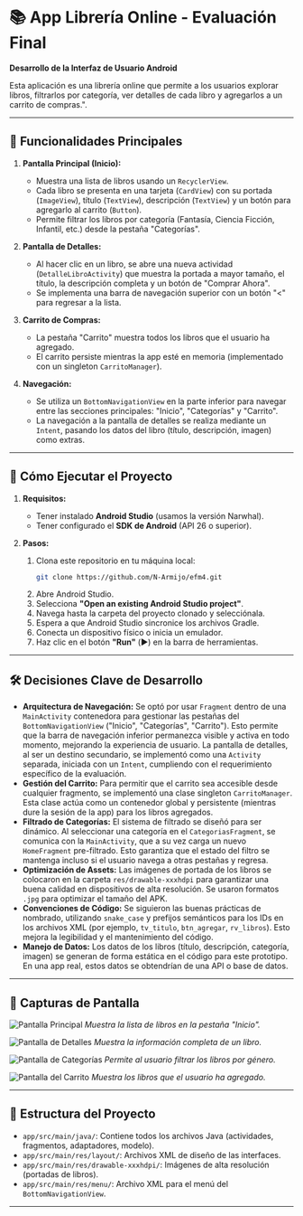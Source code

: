 # 📚 App Librería Online - Evaluación Final

**Desarrollo de la Interfaz de Usuario Android**

Esta aplicación es una librería online que permite a los usuarios explorar libros, filtrarlos por categoría, ver detalles de cada libro y agregarlos a un carrito de compras.".

---

## 🎯 Funcionalidades Principales

1.  **Pantalla Principal (Inicio):**
    *   Muestra una lista de libros usando un `RecyclerView`.
    *   Cada libro se presenta en una tarjeta (`CardView`) con su portada (`ImageView`), título (`TextView`), descripción (`TextView`) y un botón para agregarlo al carrito (`Button`).
    *   Permite filtrar los libros por categoría (Fantasía, Ciencia Ficción, Infantil, etc.) desde la pestaña "Categorías".

2.  **Pantalla de Detalles:**
    *   Al hacer clic en un libro, se abre una nueva actividad (`DetalleLibroActivity`) que muestra la portada a mayor tamaño, el título, la descripción completa y un botón de "Comprar Ahora".
    *   Se implementa una barra de navegación superior con un botón "<" para regresar a la lista.

3.  **Carrito de Compras:**
    *   La pestaña "Carrito" muestra todos los libros que el usuario ha agregado.
    *   El carrito persiste mientras la app esté en memoria (implementado con un singleton `CarritoManager`).

4.  **Navegación:**
    *   Se utiliza un `BottomNavigationView` en la parte inferior para navegar entre las secciones principales: "Inicio", "Categorías" y "Carrito".
    *   La navegación a la pantalla de detalles se realiza mediante un `Intent`, pasando los datos del libro (título, descripción, imagen) como extras.

---

## 🚀 Cómo Ejecutar el Proyecto

1.  **Requisitos:**
    *   Tener instalado **Android Studio** (usamos la versión Narwhal).
    *   Tener configurado el **SDK de Android** (API 26 o superior).

2.  **Pasos:**
    1.  Clona este repositorio en tu máquina local:
        ```bash
        git clone https://github.com/N-Armijo/efm4.git
        ```
    2.  Abre Android Studio.
    3.  Selecciona **"Open an existing Android Studio project"**.
    4.  Navega hasta la carpeta del proyecto clonado y selecciónala.
    5.  Espera a que Android Studio sincronice los archivos Gradle.
    6.  Conecta un dispositivo físico o inicia un emulador.
    7.  Haz clic en el botón **"Run"** (▶️) en la barra de herramientas.

---

## 🛠️ Decisiones Clave de Desarrollo

*   **Arquitectura de Navegación:** Se optó por usar `Fragment` dentro de una `MainActivity` contenedora para gestionar las pestañas del `BottomNavigationView` ("Inicio", "Categorías", "Carrito"). Esto permite que la barra de navegación inferior permanezca visible y activa en todo momento, mejorando la experiencia de usuario. La pantalla de detalles, al ser un destino secundario, se implementó como una `Activity` separada, iniciada con un `Intent`, cumpliendo con el requerimiento específico de la evaluación.
*   **Gestión del Carrito:** Para permitir que el carrito sea accesible desde cualquier fragmento, se implementó una clase singleton `CarritoManager`. Esta clase actúa como un contenedor global y persistente (mientras dure la sesión de la app) para los libros agregados.
*   **Filtrado de Categorías:** El sistema de filtrado se diseñó para ser dinámico. Al seleccionar una categoría en el `CategoriasFragment`, se comunica con la `MainActivity`, que a su vez carga un nuevo `HomeFragment` pre-filtrado. Esto garantiza que el estado del filtro se mantenga incluso si el usuario navega a otras pestañas y regresa.
*   **Optimización de Assets:** Las imágenes de portada de los libros se colocaron en la carpeta `res/drawable-xxxhdpi` para garantizar una buena calidad en dispositivos de alta resolución. Se usaron formatos `.jpg` para optimizar el tamaño del APK.
*   **Convenciones de Código:** Se siguieron las buenas prácticas de nombrado, utilizando `snake_case` y prefijos semánticos para los IDs en los archivos XML (por ejemplo, `tv_titulo`, `btn_agregar`, `rv_libros`). Esto mejora la legibilidad y el mantenimiento del código.
*   **Manejo de Datos:** Los datos de los libros (título, descripción, categoría, imagen) se generan de forma estática en el código para este prototipo. En una app real, estos datos se obtendrían de una API o base de datos.

---

## 📸 Capturas de Pantalla

![Pantalla Principal](capturas/pantalla_principal.png)
*Muestra la lista de libros en la pestaña "Inicio".*

![Pantalla de Detalles](capturas/pantalla_detalles.png)
*Muestra la información completa de un libro.*

![Pantalla de Categorías](capturas/pantalla_categorias.png)
*Permite al usuario filtrar los libros por género.*

![Pantalla del Carrito](capturas/pantalla_carrito.png)
*Muestra los libros que el usuario ha agregado.*

---

## 📁 Estructura del Proyecto

*   `app/src/main/java/`: Contiene todos los archivos Java (actividades, fragmentos, adaptadores, modelo).
*   `app/src/main/res/layout/`: Archivos XML de diseño de las interfaces.
*   `app/src/main/res/drawable-xxxhdpi/`: Imágenes de alta resolución (portadas de libros).
*   `app/src/main/res/menu/`: Archivo XML para el menú del `BottomNavigationView`.

---